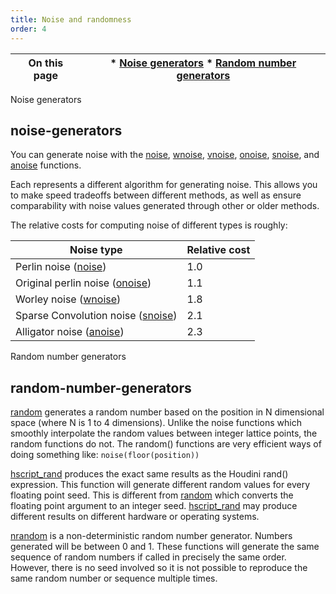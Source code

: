 ```yaml
---
title: Noise and randomness
order: 4
---
```

| On this page | * [Noise generators](#noise-generators) * [Random number generators](#random-number-generators) |
| --- | --- |

Noise generators

## noise-generators

You can generate noise with the [noise](functions/noise.html "There are two forms of Perlin-style noise: a non-periodic noise which
changes randomly throughout N-dimensional space, and a periodic form
which repeats over a given range of space."),
[wnoise](functions/wnoise.html "Generates Worley (cellular) noise."), [vnoise](functions/vnoise.html "Generates Voronoi (cellular) noise."), [onoise](functions/onoise.html "These functions are similar to wnoise and vnoise."),
[snoise](functions/snoise.html "These functions are similar to wnoise."), and [anoise](functions/anoise.html "Generates alligator noise.") functions.

Each represents a different algorithm for generating noise. This
allows you to make speed tradeoffs between different methods, as
well as ensure comparability with noise values generated through
other or older methods.

The relative costs for computing noise of different types is
roughly:

| Noise type | Relative cost |
| --- | --- |
| Perlin noise ([noise](functions/noise.html "There are two forms of Perlin-style noise: a non-periodic noise which changes randomly throughout N-dimensional space, and a periodic form which repeats over a given range of space.")) | 1.0 |
| Original perlin noise ([onoise](functions/onoise.html "These functions are similar to wnoise and vnoise.")) | 1.1 |
| Worley noise ([wnoise](functions/wnoise.html "Generates Worley (cellular) noise.")) | 1.8 |
| Sparse Convolution noise ([snoise](functions/snoise.html "These functions are similar to wnoise.")) | 2.1 |
| Alligator noise ([anoise](functions/anoise.html "Generates alligator noise.")) | 2.3 |

Random number generators

## random-number-generators

[random](functions/random.html "Generate a random number based on the integer position in 1-4D space.") generates a random number based on the position
in N dimensional space (where N is 1 to 4 dimensions). Unlike the
noise functions which smoothly interpolate the random values between
integer lattice points, the random functions do not. The random()
functions are very efficient ways of doing something like:
`noise(floor(position))`

[hscript_rand](functions/hscript_rand.html "Produces the exact same results as the Houdini expression function of
the same name.") produces the exact same results
as the Houdini rand() expression. This function will generate
different random values for every floating point seed. This is
different from [random](functions/random.html "Generate a random number based on the integer position in 1-4D space.") which converts the floating point
argument to an integer seed. [hscript_rand](functions/hscript_rand.html "Produces the exact same results as the Houdini expression function of
the same name.") may
produce different results on different hardware or operating
systems.

[nrandom](functions/nrandom.html "Non-deterministic random number generation function.") is a non-deterministic random number
generator. Numbers generated will be between 0 and 1. These
functions will generate the same sequence of random numbers if
called in precisely the same order. However, there is no seed
involved so it is not possible to reproduce the same random number
or sequence multiple times.
